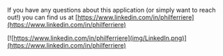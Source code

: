 If you have any questions about this application (or simply want to reach out!) you can find us at [https://www.linkedin.com/in/philferriere](https://www.linkedin.com/in/philferriere)

[![https://www.linkedin.com/in/philferriere](img/LinkedIn.png)](https://www.linkedin.com/in/philferriere)


